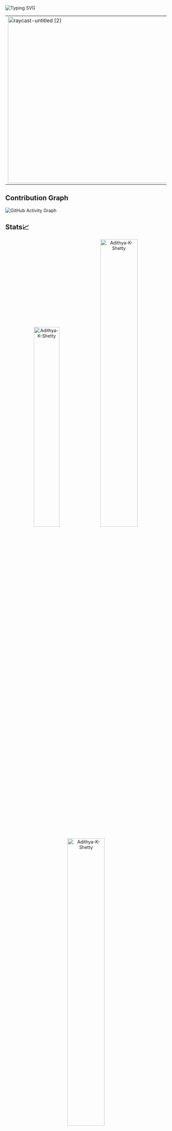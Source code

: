 ![Typing SVG](https://readme-typing-svg.herokuapp.com?font=source+code+pro&color=%23F7F7F7&center=true&duration=4000&lines=Hi+there%F0%9F%91%8B%2C+I+am+Adithya+K+Shetty;I+am+a+Web+Developer+%F0%9F%91%A8%E2%80%8D%F0%9F%92%BB)
<!-- About Section -->

<table>
<tr>
 <td valing=center>
   <img width="520" alt="raycast-untitled (2)" src="https://user-images.githubusercontent.com/72254496/187012704-389bd67f-5e35-40be-93ff-eba3306fafb6.png">

 </td>
   <td>
     <img src="https://api.daily.dev/devcards/ab0528901be8435ababbc249d8386bec.png?r=4no" width="400" alt="Adithya K Shetty's Dev Card"/>
  </td>
</tr>
</table>
<h2> Contribution Graph </h2>

![GitHub Activity Graph](https://activity-graph.herokuapp.com/graph?username=Adithya-K-Shetty&theme=dracula&hide_border=true)


## Stats📈
<p align="center">
<img width="40%" src="https://github-readme-stats.vercel.app/api/top-langs?username=Adithya-K-Shetty&show_icons=true&theme=dracula&title_color=ff79c6&text_color=36e1ff&bg_color=282a36&locale=en&layout=compact&hide_border=true" alt="Adithya-K-Shetty" /> 
<img width="48%" src="https://github-readme-stats.vercel.app/api?username=Adithya-K-Shetty&show_icons=true&theme=dracula&title_color=ff79c6&text_color=36e1ff&bg_color=282a36&locale=en&hide_border=true" alt="Adithya-K-Shetty" />
<img width="48%" src="https://github-readme-streak-stats.herokuapp.com/?user=Adithya-K-Shetty&theme=dracula&hide_border=true" alt="Adithya-K-Shetty" />
</p>



 

